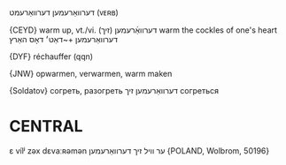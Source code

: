 דערוואַרעמען
דערוואַרעמט
(ᴠᴇʀʙ)

{CEYD}
warm up, vt./vi. דערוואַ֜רעמען (זיך)
warm the cockles of one's heart דערוואַרעמען +~דאַט׳ דאָס האַרץ

{DYF}
réchauffer (qqn)

{JNW}
opwarmen, verwarmen, warm maken

{Soldatov}
согреть, разогреть
דערוואַרעמען זיך
согреться 

CENTRAL
========

ɛ vílʲ zəx dɛvaːʀəmən ער וויל זיך דערוואַרעמען {POLAND, Wolbrom, 50196}

